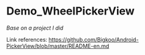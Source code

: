 # Demo_WheelPickerView

*Base on a project I did*

Link references: https://github.com/Bigkoo/Android-PickerView/blob/master/README-en.md
